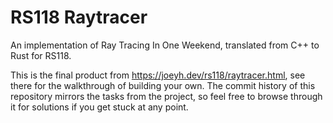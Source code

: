 # RS118 Raytracer

An implementation of Ray Tracing In One Weekend, translated from C++ to Rust for RS118.

This is the final product from <https://joeyh.dev/rs118/raytracer.html>, see there for the walkthrough of building your own. The commit history of this repository mirrors the tasks from the project, so feel free to browse through it for solutions if you get stuck at any point.
